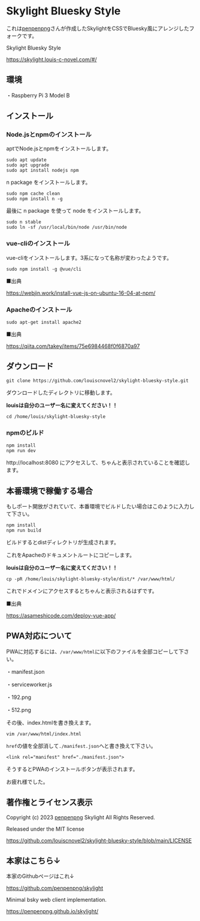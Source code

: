# Skylight Bluesky Style

これは[penpenpng](https://snort.social/p/npub133vj8ycevdle0cq8mtgddq0xtn34kxkwxvak983dx0u5vhqnycyqj6tcza)さんが作成したSkylightをCSSでBluesky風にアレンジしたフォークです。

Skylight Bluesky Style

https://skylight.louis-c-novel.com/#/

## 環境

・Raspberry Pi 3 Model B

## インストール

### Node.jsとnpmのインストール

aptでNode.jsとnpmをインストールします。

```
sudo apt update
sudo apt upgrade
sudo apt install nodejs npm
```

n package をインストールします。

```
sudo npm cache clean
sudo npm install n -g
```

最後に n package を使って node をインストールします。

```
sudo n stable
sudo ln -sf /usr/local/bin/node /usr/bin/node
```

### vue-cliのインストール

vue-cliをインストールします。3系になって名称が変わったようです。

```
sudo npm install -g @vue/cli
```

■出典

https://webjin.work/install-vue-js-on-ubuntu-16-04-at-npm/

### Apacheのインストール

```
sudo apt-get install apache2
```

■出典

https://qiita.com/takey/items/75e6984468f0f6870a97

## ダウンロード

```
git clone https://github.com/louiscnovel2/skylight-bluesky-style.git
```

ダウンロードしたディレクトリに移動します。

**louisは自分のユーザー名に変えてください！！**

```
cd /home/louis/skylight-bluesky-style
```

### npmのビルド

```
npm install
npm run dev
```

http://localhost:8080 にアクセスして、ちゃんと表示されていることを確認します。

## 本番環境で稼働する場合

もしポート開放がされていて、本番環境でビルドしたい場合はこのように入力して下さい。

```
npm install
npm run build
```

ビルドするとdistディレクトリが生成されます。

これをApacheのドキュメントルートにコピーします。

**louisは自分のユーザー名に変えてください！！**

```
cp -pR /home/louis/skylight-bluesky-style/dist/* /var/www/html/
```

これでドメインにアクセスするとちゃんと表示されるはずです。

■出典

https://asameshicode.com/deploy-vue-app/

## PWA対応について

PWAに対応するには、`/var/www/html`に以下のファイルを全部コピーして下さい。

・manifest.json

・serviceworker.js

・192.png

・512.png

その後、index.htmlを書き換えます。

```
vim /var/www/html/index.html
```

`href`の値を全部消して`./manifest.json`へと書き換えて下さい。

```
<link rel="manifest" href="./manifest.json">
```

そうするとPWAのインストールボタンが表示されます。

お疲れ様でした。

## 著作権とライセンス表示

Copyright (c) 2023 [penpenpng](https://snort.social/p/npub133vj8ycevdle0cq8mtgddq0xtn34kxkwxvak983dx0u5vhqnycyqj6tcza) Skylight All Rights Reserved.

Released under the MIT license

https://github.com/louiscnovel2/skylight-bluesky-style/blob/main/LICENSE

## 本家はこちら↓

本家のGithubページはこれ↓

https://github.com/penpenpng/skylight

Minimal bsky web client implementation.

https://penpenpng.github.io/skylight/
